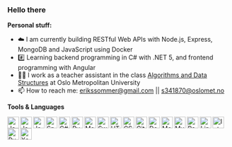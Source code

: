 ### Hello there

**Personal stuff:** 
- ☁️ I am currently building RESTful Web APIs with Node.js, Express, MongoDB and JavaScript using Docker
- #️⃣ Learning backend programming in C# with .NET 5, and frontend programming with Angular
- 👨‍💻 I work as a teacher assistant in the class [Algorithms and Data Structures](https://student.oslomet.no/en/studier/-/studieinfo/emne/DATS2300/2021/HØST) at Oslo Metropolitan University
- 📫 How to reach me: erikssommer@gmail.com || s341870@oslomet.no

**Tools & Languages**

<a href="https://github.com/erikssommer/Car-configuration-system">
    <img align="left" alt="Java" width="26px" src="https://img.icons8.com/color/48/000000/java-coffee-cup-logo.png" />
</a>
<a href="https://github.com/erikssommer/OppgLfWebProgV21">
    <img align="left" alt="JavaScript" width="26px" src="https://img.icons8.com/color/48/000000/javascript.png" />
</a>

<img align="left" alt="JavaScript" width="26px" src="https://img.icons8.com/color/48/000000/nodejs.png" />

<a href="https://github.com/erikssommer/OppgLfWebProgV21">
    <img align="left" alt="Spring boot" width="26px" src="https://img.icons8.com/color/48/000000/spring-logo.png" />
</a>

<a href="https://github.com/erikssommer/web-applications-dotnet">
    <img align="left" alt="C#" width="26px" src="https://img.icons8.com/color/48/000000/c-plus-plus-logo.png"/>
</a>

<img align="left" alt="Pyhton" width="26px" src="https://img.icons8.com/color/48/000000/python.png" />

<a href="https://github.com/erikssommer/MatlabNumMet">
    <img align="left" alt="Matlab" width="26px" src="https://user-images.githubusercontent.com/55551449/108742889-84b4ec80-7538-11eb-9aee-6e2d0a0b7819.png" />
</a>
<a href="https://github.com/erikssommer/SwiftPlayground">
    <img align="left" alt="Swift" width="26px" src="https://img.icons8.com/color/48/000000/swift.png" />
</a>
<a href="https://github.com/KristianSorum/FinalProject">
    <img align="left" alt="HTML5" width="26px" src="https://img.icons8.com/color/48/000000/html-5.png" />
</a>
<a href="https://github.com/KristianSorum/FinalProject">
    <img align="left" alt="CSS3" width="26px" src="https://img.icons8.com/color/48/000000/css3.png" />
</a>
<a href="https://git-scm.com">
    <img align="left" alt="Git" width="26px" src="https://img.icons8.com/color/48/000000/git.png" />
</a>

<img align="left" alt="Docker" width="26px" src="https://img.icons8.com/color/48/000000/docker.png"/>

<img align="left" alt="MongoDB" width="26px" src="https://img.icons8.com/color/48/000000/mongodb.png"/>

<a href="https://www.mysql.com">
    <img align="left" alt="MySQL" width="26px" src="https://img.icons8.com/color/48/000000/mysql.png"/>
</a>
<a href="https://github.com/erikssommer/OppgLfWebProgV21">
    <img align="left" alt="Rest API" width="26px" src="https://img.icons8.com/color/48/000000/rest-api.png" />
</a>

<img align="left" alt="Linux" width="26px" src="https://img.icons8.com/color/48/000000/linux.png" />

<a href="https://www.jetbrains.com/idea/">
    <img align="left" alt="IntelliJ" width="26px" src="https://img.icons8.com/color/48/000000/intellij-idea.png" />
</a>
<a href="https://www.jetbrains.com/pycharm/">
    <img align="left" alt="PyCharm" width="26px" src="https://img.icons8.com/color/48/000000/pycharm.png" />
</a>
<a href="https://developer.apple.com/xcode/">
    <img align="left" alt="Xcode" width="26px" src="https://img.icons8.com/color/48/000000/xcode.png" />
</a>
